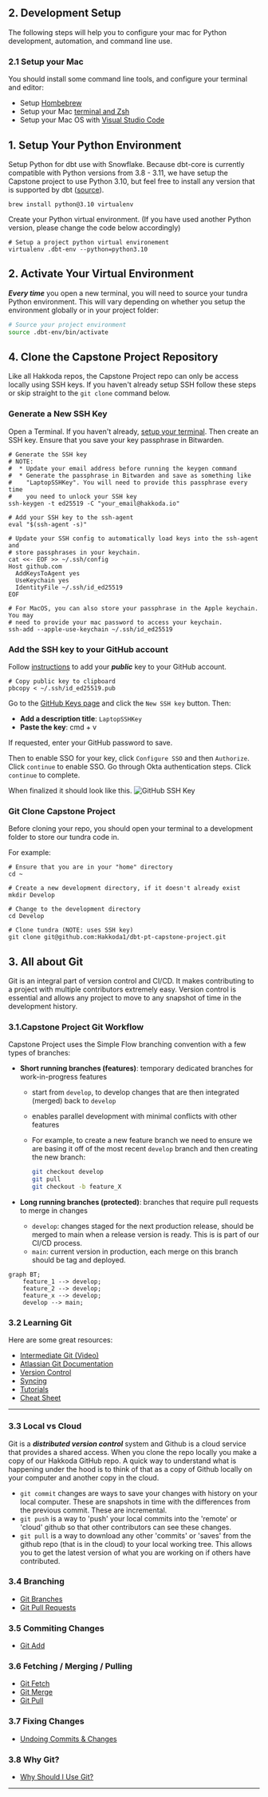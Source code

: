 ## 2. Development Setup

The following steps will help you to configure your mac for Python development, automation, and command line use.

### 2.1 Setup your Mac

You should install some command line tools, and configure your terminal and editor:

- Setup [Hombebrew](https://hakkoda.atlassian.net/wiki/spaces/DQ/pages/23068946/01+Setup+Homebrew+Git)
- Setup your Mac [terminal and Zsh](https://hakkoda.atlassian.net/wiki/spaces/DQ/pages/23167067/03+Trick-out+Zsh)
- Setup your Mac OS with [Visual Studio Code](https://hakkoda.atlassian.net/wiki/spaces/DQ/pages/56098886/05+Setup+Visual+Studio+Code+VS+Code)

## 1. Setup Your Python Environment

Setup Python for dbt use with Snowflake. Because dbt-core is currently compatible with Python versions from 3.8 - 3.11, we have setup the Capstone project to use Python 3.10, but feel free to install any version that is supported by dbt ([source](https://docs.getdbt.com/faqs/Core/install-python-compatibility)).

``` shell
brew install python@3.10 virtualenv
```

Create your Python virtual environment. (If you have used another Python version, please change the code below accordingly)

``` shell
# Setup a project python virtual environement
virtualenv .dbt-env --python=python3.10
```

## 2. Activate Your Virtual Environment

***Every time*** you open a new terminal, you will need to source your tundra Python environment. This will vary depending on whether you setup the environment globally or in your project folder:

``` bash
# Source your project environment
source .dbt-env/bin/activate
```

## 4. Clone the Capstone Project Repository

Like all Hakkoda repos, the Capstone Project repo can only be access locally using SSH keys. If you haven't already setup SSH follow these steps or skip straight to the `git clone` command below.

### Generate a New SSH Key

Open a Terminal. If you haven't already, [setup your terminal](https://hakkoda.atlassian.net/wiki/spaces/DQ/pages/23167067/03+Trick-out+Zsh). Then create an SSH key. Ensure that you save your key passphrase in Bitwarden.

``` shell
# Generate the SSH key
# NOTE: 
#  * Update your email address before running the keygen command
#  * Generate the passphrase in Bitwarden and save as something like 
#    "LaptopSSHKey". You will need to provide this passphrase every time 
#    you need to unlock your SSH key
ssh-keygen -t ed25519 -C "your_email@hakkoda.io"

# Add your SSH key to the ssh-agent
eval "$(ssh-agent -s)"

# Update your SSH config to automatically load keys into the ssh-agent and 
# store passphrases in your keychain.
cat <<- EOF >> ~/.ssh/config
Host github.com
  AddKeysToAgent yes
  UseKeychain yes
  IdentityFile ~/.ssh/id_ed25519
EOF

# For MacOS, you can also store your passphrase in the Apple keychain. You may 
# need to provide your mac password to access your keychain. 
ssh-add --apple-use-keychain ~/.ssh/id_ed25519
```

### Add the SSH key to your GitHub account

Follow [instructions](https://docs.github.com/en/authentication/connecting-to-github-with-ssh/adding-a-new-ssh-key-to-your-github-account#adding-a-new-ssh-key-to-your-account) to add your ***public*** key to your GitHub account.

``` shell
# Copy public key to clipboard
pbcopy < ~/.ssh/id_ed25519.pub
```

Go to the [GitHub Keys page](https://github.com/settings/keys) and click the `New SSH key` button. Then:

- **Add a description title**: `LaptopSSHKey`
- **Paste the key**: cmd + v

If requested, enter your GitHub password to save.

Then to enable SSO for your key, click `Configure SSO` and then `Authorize`. Click `continue` to enable SSO. Go through Okta authentication steps. Click `continue` to complete.

When finalized it should look like this. ![GitHub SSH Key](./docs/images/github_ssh_key.png "GitHub SSH Key")

### Git Clone Capstone Project

Before cloning your repo, you should open your terminal to a development folder to store our tundra code in.

For example:

``` shell
# Ensure that you are in your "home" directory
cd ~

# Create a new development directory, if it doesn't already exist
mkdir Develop

# Change to the development directory
cd Develop

# Clone tundra (NOTE: uses SSH key)
git clone git@github.com:Hakkoda1/dbt-pt-capstone-project.git
```

## 3. All about Git

Git is an integral part of version control and CI/CD. It makes contributing to a project with multiple contributors extremely easy. Version control is essential and allows any project to move to any snapshot of time in the development history.

### 3.1.Capstone Project  Git Workflow

Capstone Project uses the Simple Flow branching convention with a few types of branches:

- **Short running branches (features)**: temporary dedicated branches for work-in-progress features
   - start from `develop`, to develop changes that are then integrated (merged) back to `develop`
   - enables parallel development with minimal conflicts with other features
   - For example, to create a new feature branch we need to ensure we are basing it off of the most recent `develop` branch and then creating the new branch:

      ``` bash
      git checkout develop
      git pull
      git checkout -b feature_X
      ```

- **Long running branches (protected)**: branches that require pull requests to merge in changes
   - `develop`: changes staged for the next production release, should be merged to main when a release version is ready. This is is part of our CI/CD process.
   - `main`: current version in production, each merge on this branch should be tag and deployed.

``` mermaid
graph BT;
    feature_1 --> develop;
    feature_2 --> develop;
    feature_x --> develop;
    develop --> main;
```

### 3.2 Learning Git

Here are some great resources:

- [Intermediate Git (Video)](https://www.youtube.com/watch?v=Uszj_k0DGsg)
- [Atlassian Git Documentation](https://www.atlassian.com/git)
- [Version Control](https://www.atlassian.com/git/tutorials/what-is-version-control)
- [Syncing](https://www.atlassian.com/git/tutorials/syncing)
- [Tutorials](https://www.atlassian.com/git/tutorials)
- [Cheat Sheet](https://www.atlassian.com/git/tutorials/atlassian-git-cheatsheet)

---

### 3.3 Local vs Cloud

Git is a ***distributed version control*** system and Github is a cloud service that provides a shared access. When you clone the repo locally you make a copy of our Hakkoda GitHub repo. A quick way to understand what is happening under the hood is to think of that as a copy of Github locally on your computer and another copy in the cloud.

- `git commit` changes are ways to save your changes with history on your local computer. These are snapshots in time with the differences from the previous commit. These are incremental.
- `git push` is a way to 'push' your local commits into the 'remote' or 'cloud' github so that other contributors can see these changes.
- `git pull` is a way to download any other 'commits' or 'saves' from the github repo (that is in the cloud) to your local working tree. This allows you to get the latest version of what you are working on if others have contributed.

### 3.4 Branching

- [Git Branches](https://www.atlassian.com/git/tutorials/using-branches)
- [Git Pull Requests](https://www.atlassian.com/git/tutorials/making-a-pull-request)

### 3.5 Commiting Changes

- [Git Add](https://www.atlassian.com/git/tutorials/saving-changes)

### 3.6 Fetching / Merging / Pulling

- [Git Fetch](https://www.atlassian.com/git/tutorials/syncing/git-fetch)
- [Git Merge](https://www.atlassian.com/git/tutorials/using-branches/git-merge)
- [Git Pull](https://www.atlassian.com/git/tutorials/syncing/git-pull)

### 3.7 Fixing Changes

- [Undoing Commits & Changes](https://www.atlassian.com/git/tutorials/undoing-changes)

### 3.8 Why Git?

- [Why Should I Use Git?](https://www.atlassian.com/git/tutorials/why-git)

---

